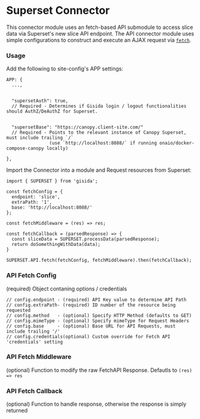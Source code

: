 # Superset Connector
This connector module uses an fetch-based API submodule to access slice data via Superset's new slice API endpoint. The API connector module uses simple configurations to construct and execute an AJAX request via [`fetch`](https://developer.mozilla.org/en-US/docs/Web/API/Fetch_API).

### Usage
Add the following to site-config's APP settings:
```
APP: {
  ...,
  
  
  "supersetAuth": true,
  // Required - Determines if Gisida login / logout functionalities should AuthZ/DeAuthZ for Superset.
  
  
  "supersetBase": "https://canopy.client-site.com/"
  // Required - Points to the relevant instance of Canopy Superset, must include trailing `/`
                (use `http://localhost:8088/` if running onaio/docker-compose-canopy locally)
                
},
```


Import the Connector into a module and Request resources from Superset:
```
import { SUPERSET } from 'gisida';

const fetchConfig = {
  endpoint: 'slice',
  extraPath: '1',
  base: 'http://localhost:8088/'
};

const fetchMiddleware = (res) => res;

const fetchCallback = (parsedResponse) => {
  const sliceData = SUPERSET.processData(parsedResponse);
  return doSomethingWithData(data);
}

SUPERSET.API.fetch(fetchConfig, fetchMiddleware).then(fetchCallback);
```

### API Fetch Config
(required) Object contaning options / credentials
```
// config.endpoint - (required) API Key value to determine API Path
// config.extraPath- (required) ID number of the resource being requested
// config.method   - (optional) Specify HTTP Method (defaults to GET)
// config.mimeType - (optional) Specify mimeType for Request Headers
// config.base     - (optional) Base URL for API Requests, must include trailing '/'
// config.credentials(optional) Custom override for Fetch API 'credentials' setting
```

### API Fetch Middleware
(optional) Function to modify the raw FetchAPI Response. Defautls to `(res) => res`

### API Fetch Callback
(optional) Function to handle response, otherwise the response is simply returned
